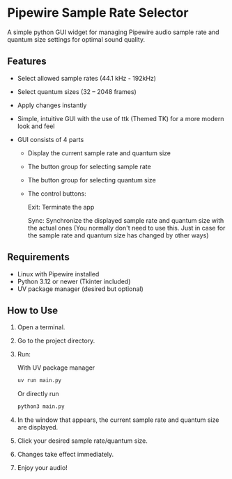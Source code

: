 # Pipewire Sample Rate Selector

A simple python GUI widget for managing Pipewire audio sample rate and quantum size settings for optimal sound quality.

## Features

- Select allowed sample rates (44.1 kHz - 192kHz)
- Select quantum sizes (32 – 2048 frames)
- Apply changes instantly
- Simple, intuitive GUI with the use of ttk (Themed TK) for a more modern look and feel
- GUI consists of 4 parts

  - Display the current sample rate and quantum size
  - The button group for selecting sample rate
  - The button group for selecting quantum size
  - The control buttons:

    Exit: Terminate the app

    Sync: Synchronize the displayed sample rate and quantum size with the actual ones (You normally don't need to use this. Just in case for the sample rate and quantum size has changed by other ways)

## Requirements

- Linux with Pipewire installed
- Python 3.12 or newer (Tkinter included)
- UV package manager (desired but optional)

## How to Use

1. Open a terminal.
2. Go to the project directory.
3. Run:

   With UV package manager

   ```bash
   uv run main.py
   ```

   Or directly run

   ```bash
   python3 main.py
   ```

4. In the window that appears, the current sample rate and quantum size are displayed.
5. Click your desired sample rate/quantum size.
6. Changes take effect immediately.
7. Enjoy your audio!
